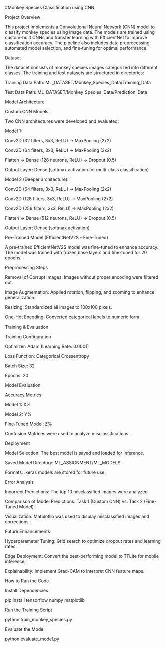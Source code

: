 #Monkey Species Classification using CNN

Project Overview

This project implements a Convolutional Neural Network (CNN) model to classify monkey species using image data. The models are trained using custom-built CNNs and transfer learning with EfficientNet to improve classification accuracy. The pipeline also includes data preprocessing, automated model selection, and fine-tuning for optimal performance.

Dataset

The dataset consists of monkey species images categorized into different classes. The training and test datasets are structured in directories:

Training Data Path: ML_DATASET/Monkey_Species_Data/Training_Data

Test Data Path: ML_DATASET/Monkey_Species_Data/Prediction_Data

Model Architecture

Custom CNN Models

Two CNN architectures were developed and evaluated:

Model 1:

Conv2D (32 filters, 3x3, ReLU) → MaxPooling (2x2)

Conv2D (64 filters, 3x3, ReLU) → MaxPooling (2x2)

Flatten → Dense (128 neurons, ReLU) → Dropout (0.5)

Output Layer: Dense (softmax activation for multi-class classification)

Model 2 (Deeper architecture):

Conv2D (64 filters, 3x3, ReLU) → MaxPooling (2x2)

Conv2D (128 filters, 3x3, ReLU) → MaxPooling (2x2)

Conv2D (256 filters, 3x3, ReLU) → MaxPooling (2x2)

Flatten → Dense (512 neurons, ReLU) → Dropout (0.5)

Output Layer: Dense (softmax activation)

Pre-Trained Model (EfficientNetV2S - Fine-Tuned)

A pre-trained EfficientNetV2S model was fine-tuned to enhance accuracy. The model was trained with frozen base layers and fine-tuned for 20 epochs.

Preprocessing Steps

Removal of Corrupt Images: Images without proper encoding were filtered out.

Image Augmentation: Applied rotation, flipping, and zooming to enhance generalization.

Resizing: Standardized all images to 100x100 pixels.

One-Hot Encoding: Converted categorical labels to numeric form.

Training & Evaluation

Training Configuration

Optimizer: Adam (Learning Rate: 0.0001)

Loss Function: Categorical Crossentropy

Batch Size: 32

Epochs: 20

Model Evaluation

Accuracy Metrics:

Model 1: X%

Model 2: Y%

Fine-Tuned Model: Z%

Confusion Matrices were used to analyze misclassifications.

Deployment

Model Selection: The best model is saved and loaded for inference.

Saved Model Directory: ML_ASSIGNMENT/ML_MODELS

Formats: .keras models are stored for future use.

Error Analysis

Incorrect Predictions: The top 10 misclassified images were analyzed.

Comparison of Model Predictions: Task 1 (Custom CNN) vs. Task 2 (Fine-Tuned Model).

Visualization: Matplotlib was used to display misclassified images and corrections.

Future Enhancements

Hyperparameter Tuning: Grid search to optimize dropout rates and learning rates.

Edge Deployment: Convert the best-performing model to TFLite for mobile inference.

Explainability: Implement Grad-CAM to interpret CNN feature maps.

How to Run the Code

Install Dependencies

pip install tensorflow numpy matplotlib

Run the Training Script

python train_monkey_species.py

Evaluate the Model

python evaluate_model.py



